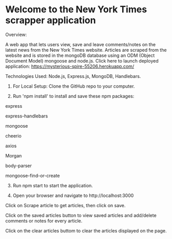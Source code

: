 # Welcome to the New York Times scrapper application 

Overview:

A web app that lets users view, save and leave comments/notes on the latest news from the New York Times website. Articles are scraped from the website and is stored in the mongoDB database using an ODM (Object Document Model) mongoose and node.js. Click here to launch deployed application: https://mysterious-spire-55206.herokuapp.com/

Technologies Used: Node.js, Express.js, MongoDB, Handlebars.

1. For Local Setup: Clone the GitHub repo to your computer.

2. Run 'npm install' to install and save these npm packages:

express

express-handlebars

mongoose

cheerio

axios

Morgan

body-parser

mongoose-find-or-create

3. Run npm start to start the application.

4. Open your browser and navigate to http://localhost:3000

Click on Scrape article to get articles, then click on save.

Click on the saved articles button to view saved articles and add/delete comments or notes for every article.

Click on the clear articles buttom to clear the articles displayed on the page. 
